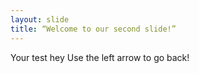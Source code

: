 ```yaml
---
layout: slide
title: “Welcome to our second slide!”
---
```

Your test
hey
Use the left arrow to go back!
